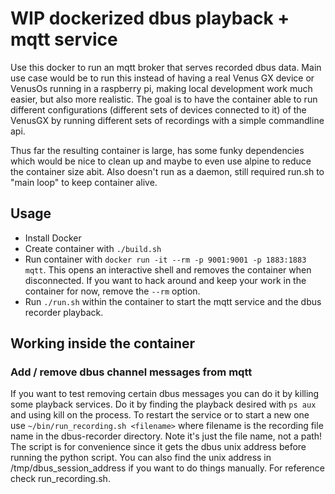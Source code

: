 # WIP dockerized dbus playback + mqtt service

Use this docker to run an mqtt broker that serves recorded dbus data. Main use case would be to run this instead of having a real Venus GX device or VenusOs running in a raspberry pi, making local development work much easier, but also more realistic. The goal is to have the container able to run different configurations (different sets of devices connected to it) of the VenusGX by running different sets of recordings with a simple commandline api.

Thus far the resulting container is large, has some funky dependencies which would be nice to clean up and maybe to even use alpine to reduce the container size abit. Also doesn't run as a daemon, still required run.sh to "main loop" to keep container alive.

## Usage

- Install Docker
- Create container with `./build.sh`
- Run container with `docker run -it --rm -p 9001:9001 -p 1883:1883 mqtt`. This opens an interactive shell and removes the container when disconnected. If you want to hack around and keep your work in the container for now, remove the `--rm` option.
- Run `./run.sh` within the container to start the mqtt service and the dbus recorder playback.

## Working inside the container

### Add / remove dbus channel messages from mqtt

If you want to test removing certain dbus messages you can do it by killing some playback services. Do it by finding the playback desired with `ps aux` and using kill on the process. To restart the service or to start a new one use `~/bin/run_recording.sh <filename>` where filename is the recording file name in the dbus-recorder directory. Note it's just the file name, not a path! The script is for convenience since it gets the dbus unix address before running the python script. You can also find the unix address in /tmp/dbus_session_address if you want to do things manually. For reference check run_recording.sh.
